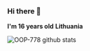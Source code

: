 ### Hi there 👋

**I'm 16 years old**
**Lithuania**

![OOP-778 github stats](https://github-readme-stats.vercel.app/api?username=OOP-778&show_icons=true&theme=radical)

<!--
**OOP-778/OOP-778** is a ✨ _special_ ✨ repository because its `README.md` (this file) appears on your GitHub profile.

Here are some ideas to get you started:

- 🔭 I’m currently working on ...
- 🌱 I’m currently learning ...
- 👯 I’m looking to collaborate on ...
- 🤔 I’m looking for help with ...
- 💬 Ask me about ...
- 📫 How to reach me: ...
- 😄 Pronouns: ...
- ⚡ Fun fact: ...
-->
